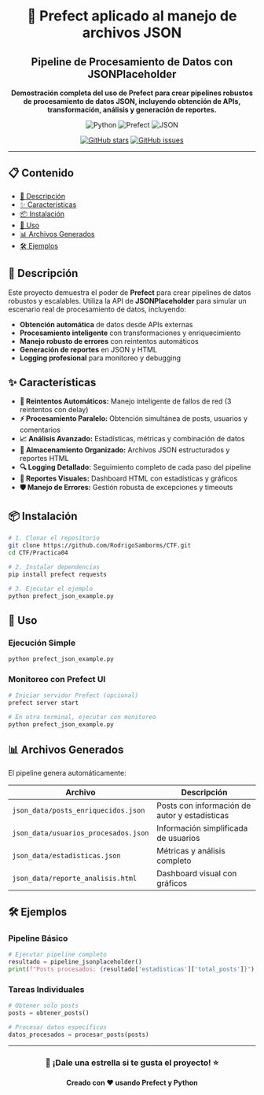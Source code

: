 <div align="center">

# 🚀 **Prefect aplicado al manejo de archivos JSON**

## **Pipeline de Procesamiento de Datos con JSONPlaceholder**

**Demostración completa del uso de Prefect para crear pipelines robustos de procesamiento de datos JSON, incluyendo obtención de APIs, transformación, análisis y generación de reportes.**

![Python](https://img.shields.io/badge/Python-3.8+-blue?style=for-the-badge&logo=python&logoColor=white)
![Prefect](https://img.shields.io/badge/Prefect-2.0+-green?style=for-the-badge&logo=prefect&logoColor=white)
![JSON](https://img.shields.io/badge/JSON-Processing-orange?style=for-the-badge&logo=json&logoColor=white)

[![GitHub stars](https://img.shields.io/github/stars/RodrigoSamborms/CTF)](https://github.com/RodrigoSamborms/CTF/stargazers)
[![GitHub issues](https://img.shields.io/github/issues/RodrigoSamborms/CTF)](https://github.com/RodrigoSamborms/CTF/issues)

</div>

---

## 📋 **Contenido**
- [🎯 Descripción](#-descripción)
- [✨ Características](#-características)
- [📦 Instalación](#-instalación)
- [🚀 Uso](#-uso)
- [📊 Archivos Generados](#-archivos-generados)
- [🛠️ Ejemplos](#️-ejemplos)

## 🎯 **Descripción**

Este proyecto demuestra el poder de **Prefect** para crear pipelines de datos robustos y escalables. Utiliza la API de **JSONPlaceholder** para simular un escenario real de procesamiento de datos, incluyendo:

- **Obtención automática** de datos desde APIs externas
- **Procesamiento inteligente** con transformaciones y enriquecimiento
- **Manejo robusto de errores** con reintentos automáticos
- **Generación de reportes** en JSON y HTML
- **Logging profesional** para monitoreo y debugging

## ✨ **Características**

- **🔄 Reintentos Automáticos:** Manejo inteligente de fallos de red (3 reintentos con delay)
- **⚡ Procesamiento Paralelo:** Obtención simultánea de posts, usuarios y comentarios
- **📈 Análisis Avanzado:** Estadísticas, métricas y combinación de datos
- **💾 Almacenamiento Organizado:** Archivos JSON estructurados y reportes HTML
- **🔍 Logging Detallado:** Seguimiento completo de cada paso del pipeline
- **🎨 Reportes Visuales:** Dashboard HTML con estadísticas y gráficos
- **🛡️ Manejo de Errores:** Gestión robusta de excepciones y timeouts

## 📦 **Instalación**

```bash
# 1. Clonar el repositorio
git clone https://github.com/RodrigoSamborms/CTF.git
cd CTF/Practica04

# 2. Instalar dependencias
pip install prefect requests

# 3. Ejecutar el ejemplo
python prefect_json_example.py
```

## 🚀 **Uso**

### **Ejecución Simple**
```bash
python prefect_json_example.py
```

### **Monitoreo con Prefect UI**
```bash
# Iniciar servidor Prefect (opcional)
prefect server start

# En otra terminal, ejecutar con monitoreo
python prefect_json_example.py
```

## 📊 **Archivos Generados**

El pipeline genera automáticamente:

| Archivo | Descripción |
|---------|-------------|
| `json_data/posts_enriquecidos.json` | Posts con información de autor y estadísticas |
| `json_data/usuarios_procesados.json` | Información simplificada de usuarios |
| `json_data/estadisticas.json` | Métricas y análisis completo |
| `json_data/reporte_analisis.html` | Dashboard visual con gráficos |

## 🛠️ **Ejemplos**

### **Pipeline Básico**
```python
# Ejecutar pipeline completo
resultado = pipeline_jsonplaceholder()
print(f"Posts procesados: {resultado['estadisticas']['total_posts']}")
```

### **Tareas Individuales**
```python
# Obtener solo posts
posts = obtener_posts()

# Procesar datos específicos  
datos_procesados = procesar_posts(posts)
```

<div align="center">

---

### 🎯 **¡Dale una estrella si te gusta el proyecto!** ⭐

**Creado con ❤️ usando Prefect y Python**

</div>